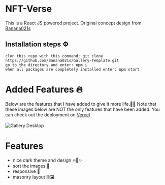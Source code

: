 # NFT-Verse
This is a React JS powered project. Original concept design from [Banana021s](https://github.com/Banana021s/Gallery-Media)

## Installation steps ⚙
    clon this repo with this command: git clone https://github.com/Banana021s/Gallery-Template.git
    go to the directory and enter: npm i
    when all packages are completely installed enter: npm start
    
# Added Features 🔥
Below are the features that I have added to give it more life.🎨✨ Note that these images below are NOT the only features that have been added.
You can check out the deployment on [Vercel](https://nft-verse-three.vercel.app/)
<br/><br/>
![Gallery Desktop](https://user-images.githubusercontent.com/89915857/164554768-0c553069-068e-4b3b-b6be-3c383a76d0cf.png)


# Features   
- nice dark theme and design 🔥🎨✨
- sort the images 🧮
- responsive 📲
- masonry layout ⛓🖼
